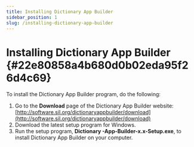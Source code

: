```yaml
---
title: Installing Dictionary App Builder
sidebar_position: 1
slug: /installing-dictionary-app-builder
---
```




# Installing Dictionary App Builder {#22e80858a4b680d0b02eda95f26d4c69}


To install the Dictionary App Builder program, do the following:

1. Go to the **Download** page of the Dictionary App Builder website: [http://software.sil.org/dictionaryappbuilder/download](http://software.sil.org/dictionaryappbuilder/download)
2. Download the latest setup program for Windows.
3. Run the setup program, **Dictionary -App-Builder-x.x-Setup.exe**, to install Dictionary App Builder on your computer.
